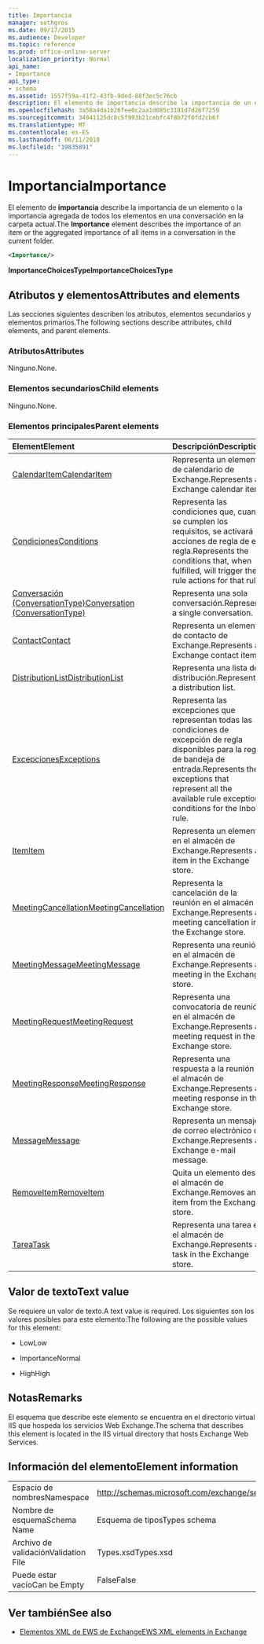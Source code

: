 ```yaml
---
title: Importancia
manager: sethgros
ms.date: 09/17/2015
ms.audience: Developer
ms.topic: reference
ms.prod: office-online-server
localization_priority: Normal
api_name:
- Importance
api_type:
- schema
ms.assetid: 1557f59a-41f2-43fb-9ded-88f3ec5c76cb
description: El elemento de importancia describe la importancia de un elemento o la importancia agregada de todos los elementos en una conversación en la carpeta actual.
ms.openlocfilehash: 3a58a4da1b26fee0c2aa1d085c3181d7d26f7259
ms.sourcegitcommit: 34041125dc8c5f993b21cebfc4f8b72f0fd2cb6f
ms.translationtype: MT
ms.contentlocale: es-ES
ms.lasthandoff: 06/11/2018
ms.locfileid: "19835891"
---
```

# <a name="importance"></a><span data-ttu-id="57d04-103">Importancia</span><span class="sxs-lookup"><span data-stu-id="57d04-103">Importance</span></span>

<span data-ttu-id="57d04-104">El elemento de **importancia** describe la importancia de un elemento o la importancia agregada de todos los elementos en una conversación en la carpeta actual.</span><span class="sxs-lookup"><span data-stu-id="57d04-104">The **Importance** element describes the importance of an item or the aggregated importance of all items in a conversation in the current folder.</span></span> 
  
```XML
<Importance/>
```

 <span data-ttu-id="57d04-105">**ImportanceChoicesType**</span><span class="sxs-lookup"><span data-stu-id="57d04-105">**ImportanceChoicesType**</span></span>
## <a name="attributes-and-elements"></a><span data-ttu-id="57d04-106">Atributos y elementos</span><span class="sxs-lookup"><span data-stu-id="57d04-106">Attributes and elements</span></span>

<span data-ttu-id="57d04-107">Las secciones siguientes describen los atributos, elementos secundarios y elementos primarios.</span><span class="sxs-lookup"><span data-stu-id="57d04-107">The following sections describe attributes, child elements, and parent elements.</span></span>
  
### <a name="attributes"></a><span data-ttu-id="57d04-108">Atributos</span><span class="sxs-lookup"><span data-stu-id="57d04-108">Attributes</span></span>

<span data-ttu-id="57d04-109">Ninguno.</span><span class="sxs-lookup"><span data-stu-id="57d04-109">None.</span></span>
  
### <a name="child-elements"></a><span data-ttu-id="57d04-110">Elementos secundarios</span><span class="sxs-lookup"><span data-stu-id="57d04-110">Child elements</span></span>

<span data-ttu-id="57d04-111">Ninguno.</span><span class="sxs-lookup"><span data-stu-id="57d04-111">None.</span></span>
  
### <a name="parent-elements"></a><span data-ttu-id="57d04-112">Elementos principales</span><span class="sxs-lookup"><span data-stu-id="57d04-112">Parent elements</span></span>

|<span data-ttu-id="57d04-113">**Element**</span><span class="sxs-lookup"><span data-stu-id="57d04-113">**Element**</span></span>|<span data-ttu-id="57d04-114">**Descripción**</span><span class="sxs-lookup"><span data-stu-id="57d04-114">**Description**</span></span>|
|:-----|:-----|
|[<span data-ttu-id="57d04-115">CalendarItem</span><span class="sxs-lookup"><span data-stu-id="57d04-115">CalendarItem</span></span>](calendaritem.md) <br/> |<span data-ttu-id="57d04-116">Representa un elemento de calendario de Exchange.</span><span class="sxs-lookup"><span data-stu-id="57d04-116">Represents an Exchange calendar item.</span></span>  <br/> |
|[<span data-ttu-id="57d04-117">Condiciones</span><span class="sxs-lookup"><span data-stu-id="57d04-117">Conditions</span></span>](conditions.md) <br/> |<span data-ttu-id="57d04-118">Representa las condiciones que, cuando se cumplen los requisitos, se activará las acciones de regla de esa regla.</span><span class="sxs-lookup"><span data-stu-id="57d04-118">Represents the conditions that, when fulfilled, will trigger the rule actions for that rule.</span></span>  <br/> |
|[<span data-ttu-id="57d04-119">Conversación (ConversationType)</span><span class="sxs-lookup"><span data-stu-id="57d04-119">Conversation (ConversationType)</span></span>](conversation-conversationtype.md) <br/> |<span data-ttu-id="57d04-120">Representa una sola conversación.</span><span class="sxs-lookup"><span data-stu-id="57d04-120">Represents a single conversation.</span></span>  <br/> |
|[<span data-ttu-id="57d04-121">Contact</span><span class="sxs-lookup"><span data-stu-id="57d04-121">Contact</span></span>](contact.md) <br/> |<span data-ttu-id="57d04-122">Representa un elemento de contacto de Exchange.</span><span class="sxs-lookup"><span data-stu-id="57d04-122">Represents an Exchange contact item.</span></span>  <br/> |
|[<span data-ttu-id="57d04-123">DistributionList</span><span class="sxs-lookup"><span data-stu-id="57d04-123">DistributionList</span></span>](distributionlist.md) <br/> |<span data-ttu-id="57d04-124">Representa una lista de distribución.</span><span class="sxs-lookup"><span data-stu-id="57d04-124">Represents a distribution list.</span></span>  <br/> |
|[<span data-ttu-id="57d04-125">Excepciones</span><span class="sxs-lookup"><span data-stu-id="57d04-125">Exceptions</span></span>](exceptions.md) <br/> |<span data-ttu-id="57d04-126">Representa las excepciones que representan todas las condiciones de excepción de regla disponibles para la regla de bandeja de entrada.</span><span class="sxs-lookup"><span data-stu-id="57d04-126">Represents the exceptions that represent all the available rule exception conditions for the Inbox rule.</span></span>  <br/> |
|[<span data-ttu-id="57d04-127">Item</span><span class="sxs-lookup"><span data-stu-id="57d04-127">Item</span></span>](item.md) <br/> |<span data-ttu-id="57d04-128">Representa un elemento en el almacén de Exchange.</span><span class="sxs-lookup"><span data-stu-id="57d04-128">Represents an item in the Exchange store.</span></span>  <br/> |
|[<span data-ttu-id="57d04-129">MeetingCancellation</span><span class="sxs-lookup"><span data-stu-id="57d04-129">MeetingCancellation</span></span>](meetingcancellation.md) <br/> |<span data-ttu-id="57d04-130">Representa la cancelación de la reunión en el almacén de Exchange.</span><span class="sxs-lookup"><span data-stu-id="57d04-130">Represents a meeting cancellation in the Exchange store.</span></span>  <br/> |
|[<span data-ttu-id="57d04-131">MeetingMessage</span><span class="sxs-lookup"><span data-stu-id="57d04-131">MeetingMessage</span></span>](meetingmessage.md) <br/> |<span data-ttu-id="57d04-132">Representa una reunión en el almacén de Exchange.</span><span class="sxs-lookup"><span data-stu-id="57d04-132">Represents a meeting in the Exchange store.</span></span>  <br/> |
|[<span data-ttu-id="57d04-133">MeetingRequest</span><span class="sxs-lookup"><span data-stu-id="57d04-133">MeetingRequest</span></span>](meetingrequest.md) <br/> |<span data-ttu-id="57d04-134">Representa una convocatoria de reunión en el almacén de Exchange.</span><span class="sxs-lookup"><span data-stu-id="57d04-134">Represents a meeting request in the Exchange store.</span></span>  <br/> |
|[<span data-ttu-id="57d04-135">MeetingResponse</span><span class="sxs-lookup"><span data-stu-id="57d04-135">MeetingResponse</span></span>](meetingresponse.md) <br/> |<span data-ttu-id="57d04-136">Representa una respuesta a la reunión en el almacén de Exchange.</span><span class="sxs-lookup"><span data-stu-id="57d04-136">Represents a meeting response in the Exchange store.</span></span>  <br/> |
|[<span data-ttu-id="57d04-137">Message</span><span class="sxs-lookup"><span data-stu-id="57d04-137">Message</span></span>](message-ex15websvcsotherref.md) <br/> |<span data-ttu-id="57d04-138">Representa un mensaje de correo electrónico de Exchange.</span><span class="sxs-lookup"><span data-stu-id="57d04-138">Represents an Exchange e-mail message.</span></span>  <br/> |
|[<span data-ttu-id="57d04-139">RemoveItem</span><span class="sxs-lookup"><span data-stu-id="57d04-139">RemoveItem</span></span>](removeitem.md) <br/> |<span data-ttu-id="57d04-140">Quita un elemento desde el almacén de Exchange.</span><span class="sxs-lookup"><span data-stu-id="57d04-140">Removes an item from the Exchange store.</span></span>  <br/> |
|[<span data-ttu-id="57d04-141">Tarea</span><span class="sxs-lookup"><span data-stu-id="57d04-141">Task</span></span>](task.md) <br/> |<span data-ttu-id="57d04-142">Representa una tarea en el almacén de Exchange.</span><span class="sxs-lookup"><span data-stu-id="57d04-142">Represents a task in the Exchange store.</span></span>  <br/> |
   
## <a name="text-value"></a><span data-ttu-id="57d04-143">Valor de texto</span><span class="sxs-lookup"><span data-stu-id="57d04-143">Text value</span></span>

<span data-ttu-id="57d04-144">Se requiere un valor de texto.</span><span class="sxs-lookup"><span data-stu-id="57d04-144">A text value is required.</span></span> <span data-ttu-id="57d04-145">Los siguientes son los valores posibles para este elemento:</span><span class="sxs-lookup"><span data-stu-id="57d04-145">The following are the possible values for this element:</span></span>
  
- <span data-ttu-id="57d04-146">Low</span><span class="sxs-lookup"><span data-stu-id="57d04-146">Low</span></span>
    
- <span data-ttu-id="57d04-147">Importance</span><span class="sxs-lookup"><span data-stu-id="57d04-147">Normal</span></span>
    
- <span data-ttu-id="57d04-148">High</span><span class="sxs-lookup"><span data-stu-id="57d04-148">High</span></span>
    
## <a name="remarks"></a><span data-ttu-id="57d04-149">Notas</span><span class="sxs-lookup"><span data-stu-id="57d04-149">Remarks</span></span>

<span data-ttu-id="57d04-150">El esquema que describe este elemento se encuentra en el directorio virtual IIS que hospeda los servicios Web Exchange.</span><span class="sxs-lookup"><span data-stu-id="57d04-150">The schema that describes this element is located in the IIS virtual directory that hosts Exchange Web Services.</span></span>
  
## <a name="element-information"></a><span data-ttu-id="57d04-151">Información del elemento</span><span class="sxs-lookup"><span data-stu-id="57d04-151">Element information</span></span>

|||
|:-----|:-----|
|<span data-ttu-id="57d04-152">Espacio de nombres</span><span class="sxs-lookup"><span data-stu-id="57d04-152">Namespace</span></span>  <br/> |http://schemas.microsoft.com/exchange/services/2006/types  <br/> |
|<span data-ttu-id="57d04-153">Nombre de esquema</span><span class="sxs-lookup"><span data-stu-id="57d04-153">Schema Name</span></span>  <br/> |<span data-ttu-id="57d04-154">Esquema de tipos</span><span class="sxs-lookup"><span data-stu-id="57d04-154">Types schema</span></span>  <br/> |
|<span data-ttu-id="57d04-155">Archivo de validación</span><span class="sxs-lookup"><span data-stu-id="57d04-155">Validation File</span></span>  <br/> |<span data-ttu-id="57d04-156">Types.xsd</span><span class="sxs-lookup"><span data-stu-id="57d04-156">Types.xsd</span></span>  <br/> |
|<span data-ttu-id="57d04-157">Puede estar vacío</span><span class="sxs-lookup"><span data-stu-id="57d04-157">Can be Empty</span></span>  <br/> |<span data-ttu-id="57d04-158">False</span><span class="sxs-lookup"><span data-stu-id="57d04-158">False</span></span>  <br/> |
   
## <a name="see-also"></a><span data-ttu-id="57d04-159">Ver también</span><span class="sxs-lookup"><span data-stu-id="57d04-159">See also</span></span>



- [<span data-ttu-id="57d04-160">Elementos XML de EWS de Exchange</span><span class="sxs-lookup"><span data-stu-id="57d04-160">EWS XML elements in Exchange</span></span>](ews-xml-elements-in-exchange.md)

